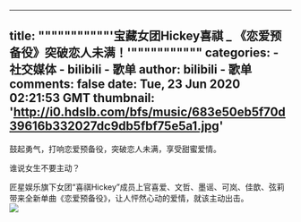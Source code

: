 
---
title: """""""""""'宝藏女团Hickey喜祺 _ 《恋爱预备役》突破恋人未满！'"""""""""""
categories: 
    - 社交媒体
    - bilibili - 歌单
author: bilibili - 歌单
comments: false
date: Tue, 23 Jun 2020 02:21:53 GMT
thumbnail: 'http://i0.hdslb.com/bfs/music/683e50eb5f70d39616b332027dc9db5fbf75e5a1.jpg'
---

<div>   
鼓起勇气，打响恋爱预备役，突破恋人未满，享受甜蜜爱情。

谁说女生不要主动？

匠星娱乐旗下女团“喜祺Hickey”成员上官喜爱、文哲、墨谣、可岚、佳歆、弦莉带来全新单曲《恋爱预备役》，让人怦然心动的爱情，就该主动出击。<br><img src="http://i0.hdslb.com/bfs/music/683e50eb5f70d39616b332027dc9db5fbf75e5a1.jpg" referrerpolicy="no-referrer">  
</div>
            